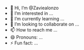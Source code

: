 - 👋 Hi, I’m @Zaviealonzo
- 👀 I’m interested in ...
- 🌱 I’m currently learning ...
- 💞️ I’m looking to collaborate on ...
- 📫 How to reach me ...
- 😄 Pronouns: ...
- ⚡ Fun fact: ...

<!---
Zaviealonzo/Zaviealonzo is a ✨ special ✨ repository because its `README.md` (this file) appears on your GitHub profile.
You can click the Preview link to take a look at your changes.
--->
